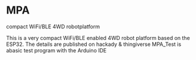 # MPA
compact WiFi/BLE 4WD robotplatform

 This is a very compact WiFi/BLE enabled 4WD robot platform based on the ESP32. The details are published on hackady & thingiverse
 MPA_Test is abasic test program with the Arduino IDE
